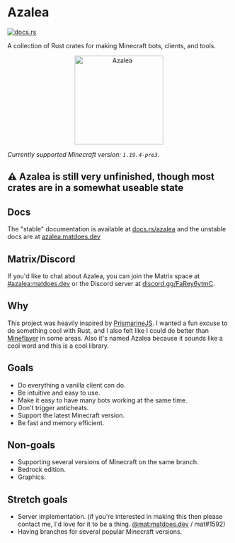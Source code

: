 # Azalea

[![docs.rs](https://img.shields.io/docsrs/azalea)](https://docs.rs/azalea)

A collection of Rust crates for making Minecraft bots, clients, and tools.

<p align="center">
    <img src="https://cdn.matdoes.dev/images/flowering_azalea.webp" alt="Azalea" height="200">
</p>

<!-- The line below is automatically read and updated by the migrate script, so don't change it manually. -->
*Currently supported Minecraft version: `1.19.4-pre3`.*

## ⚠️ Azalea is still very unfinished, though most crates are in a somewhat useable state

## Docs

The "stable" documentation is available at [docs.rs/azalea](https://docs.rs/azalea) and the unstable docs are at [azalea.matdoes.dev](https://azalea.matdoes.dev)

## Matrix/Discord

If you'd like to chat about Azalea, you can join the Matrix space at [#azalea:matdoes.dev](https://matrix.to/#/#azalea:matdoes.dev) or the Discord server at [discord.gg/FaRey6ytmC](https://discord.gg/FaRey6ytmC).

## Why

This project was heavily inspired by [PrismarineJS](https://github.com/PrismarineJS).
I wanted a fun excuse to do something cool with Rust, and I also felt like I could do better than [Mineflayer](https://github.com/prismarinejs/mineflayer) in some areas.
Also it's named Azalea because it sounds like a cool word and this is a cool library.

## Goals

- Do everything a vanilla client can do.
- Be intuitive and easy to use.
- Make it easy to have many bots working at the same time.
- Don't trigger anticheats.
- Support the latest Minecraft version.
- Be fast and memory efficient.

## Non-goals

- Supporting several versions of Minecraft on the same branch.
- Bedrock edition.
- Graphics.


## Stretch goals

- Server implementation. (if you're interested in making this then please contact me, I'd love for it to be a thing. [@mat:matdoes.dev](https://matrix.to/#/@mat:matdoes.dev) / mat#1592)
- Having branches for several popular Minecraft versions.
